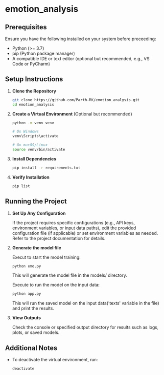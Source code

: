 # emotion_analysis

## Prerequisites

Ensure you have the following installed on your system before proceeding:

- Python (>= 3.7)
- pip (Python package manager)
- A compatible IDE or text editor (optional but recommended, e.g., VS Code or PyCharm)

## Setup Instructions

1. **Clone the Repository**
   
   ```bash
   git clone https://github.com/Parth-RK/emotion_analysis.git
   cd emotion_analysis
   ```

2. **Create a Virtual Environment** (Optional but recommended)

   ```bash
   python -m venv venv
   
   # On Windows
   venv\Scripts\activate
   
   # On macOS/Linux
   source venv/bin/activate
   ```

3. **Install Dependencies**

   ```bash
   pip install -r requirements.txt
   ```

4. **Verify Installation**

   ```bash
   pip list
   ```

## Running the Project

1. **Set Up Any Configuration**
   
   If the project requires specific configurations (e.g., API keys, environment variables, or input data paths), edit the provided configuration file (if applicable) or set environment variables as needed. Refer to the project documentation for details.

2. **Generate the model file**

   Execut to start the model training:
   ```bash
   python emo.py
   ```
   This will generate the model file in the models/  directory.

   Execute to run the model on the input data:
   ```bash
   python app.py
   ```
   This will run the saved model on the input data('texts' variable in the file) and print the results.

3. **View Outputs**

   Check the console or specified output directory for results such as logs, plots, or saved models.

## Additional Notes

- To deactivate the virtual environment, run:
  ```bash
  deactivate
  ```

